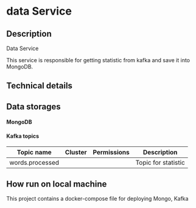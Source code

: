 # data Service

## Description
Data Service

This service is responsible for getting statistic from kafka and save it into MongoDB.

## Technical details

## Data storages

#### MongoDB
  

#### Kafka topics

| Topic name | Cluster | Permissions | Description |
| ---------- | ------- | ----------- | ----------- |
| words.processed |  |  | Topic for statistic |

## How run on local machine

 This project contains a docker-compose file for deploying Mongo, Kafka
 

